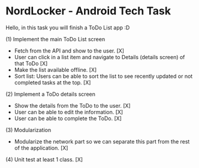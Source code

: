 # NordLocker - Android Tech Task

Hello, in this task you will finish a ToDo List app :D

(1) Implement the main ToDo List screen
  - Fetch from the API and show to the user. [X]
  - User can click in a list item and navigate to Details (details screen) of that ToDo [X]
  - Make the list available offline. [X]
  - Sort list: Users can be able to sort the list to see recently updated or not completed tasks at the top. [X]
    
(2) Implement a ToDo details screen
  - Show the details from the ToDo to the user. [X]
  - User can be able to edit the information. [X]
  - User can be able to complete the ToDo. [X]
    
(3) Modularization
  - Modularize the network part so we can separate this part from the rest of the application. [X]

(4) Unit test at least 1 class. [X]